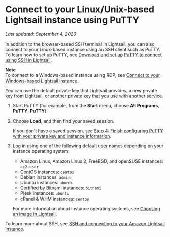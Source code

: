 # Connect to your Linux/Unix\-based Lightsail instance using PuTTY<a name="lightsail-how-to-ssh-connect-to-instance-virtual-private-server-using-putty"></a>

 *Last updated: September 4, 2020* 

In addition to the browser\-based SSH terminal in Lightsail, you can also connect to your Linux\-based instance using an SSH client such as PuTTY\. To learn how to set up PuTTY, see [Download and set up PuTTY to connect using SSH in Lightsail](lightsail-how-to-set-up-putty-to-connect-using-ssh.md)\.

**Note**  
To connect to a Windows\-based instance using RDP, see [Connect to your Windows\-based Lightsail instance](connect-to-your-windows-based-instance-using-amazon-lightsail.md)\.

You can use the default private key that Lightsail provides, a new private key from Lightsail, or another private key that you use with another service\.

1. Start PuTTY \(for example, from the **Start** menu, choose **All Programs**, **PuTTY**, **PuTTY**\)\.

1. Choose **Load**, and then find your saved session\.

   If you don't have a saved session, see [Step 4: Finish configuring PuTTY with your private key and instance information](lightsail-how-to-set-up-putty-to-connect-using-ssh.md)\.

1. Log in using one of the following default user names depending on your instance operating system:
   + Amazon Linux, Amazon Linux 2, FreeBSD, and openSUSE instances: `ec2-user`
   + CentOS instances: `centos`
   + Debian instances: `admin`
   + Ubuntu instances: `ubuntu`
   + Certified by Bitnami instances: `bitnami`
   + Plesk instances: `ubuntu`
   + cPanel & WHM instances: `centos`

   For more information about instance operating systems, see [Choosing an image in Lightsail](compare-options-choose-lightsail-instance-image.md)\.

To learn more about SSH, see [SSH and connecting to your Amazon Lightsail instance](understanding-ssh-in-amazon-lightsail.md)\.
